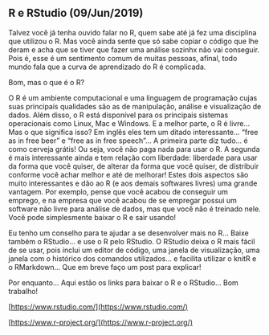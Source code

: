 ## R e RStudio (09/Jun/2019)

Talvez você já tenha ouvido falar no R, quem sabe até já fez uma disciplina que utilizou o R. Mas você ainda sente que só sabe copiar o código que lhe deram e acha que se tiver que fazer uma análise sozinhx não vai conseguir. Pois é, esse é um sentimento comum de muitas pessoas, afinal, todo mundo fala que a curva de aprendizado do R é complicada.

Bom, mas o que é o R?  

O R é um ambiente computacional e uma linguagem de programação cujas suas principais qualidades são as de manipulação, análise e visualização de dados. Além disso, o R está disponível para os principais sistemas operacionais como Linux, Mac e Windows. E a melhor parte, o R é livre... Mas o que significa isso? Em inglês eles tem um ditado interessante...  “free as in free beer” e “free as in free speech”... A primeira parte diz tudo... é como cerveja grátis! Ou seja, você não paga nada para usar o R. A segunda é mais interessante ainda e tem relação com liberdade: liberdade para usar da forma que você quiser, de alterar da forma que você quiser, de distribuir conforme você achar melhor e até de melhorar! Estes dois aspectos são muito interessantes e dão ao R (e aos demais softwares livres) uma grande vantagem. Por exemplo, pense que você acabou de conseguir um emprego, e na empresa que você acabou de se empregar possui um software não livre para análise de dados, mas que você não é treinado nele. Você pode simplesmente baixar o R e sair usando!

Eu tenho um conselho para te ajudar a se desenvolver mais no R...  Baixe também o RStudio... e use o R pelo RStudio. O RStudio deixa o R mais fácil de se usar, pois inclui um editor de código, uma janela de visualização, uma janela com o histórico dos comandos utilizados... e facilita utilizar o knitR e o RMarkdown... Que em breve faço um post para explicar!

Por enquanto... Aqui estão os links para baixar o R e o RStudio... Bom trabalho!

[https://www.rstudio.com/](https://www.rstudio.com/) 

[https://www.r-project.org/](https://www.r-project.org/) 